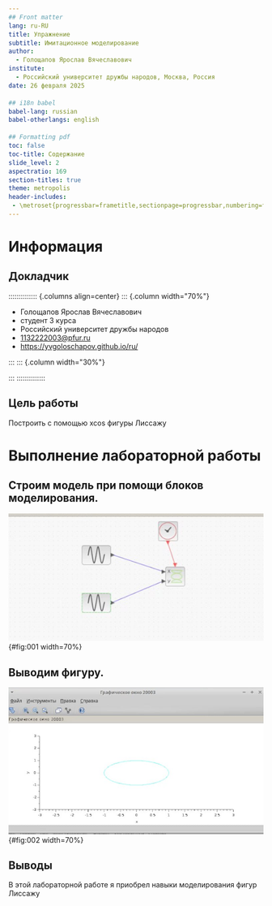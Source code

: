 ```yaml
---
## Front matter
lang: ru-RU
title: Упражнение
subtitle: Имитационное моделирование
author:
  - Голощапов Ярослав Вячеславович
institute:
  - Российский университет дружбы народов, Москва, Россия
date: 26 февраля 2025

## i18n babel
babel-lang: russian
babel-otherlangs: english

## Formatting pdf
toc: false
toc-title: Содержание
slide_level: 2
aspectratio: 169
section-titles: true
theme: metropolis
header-includes:
 - \metroset{progressbar=frametitle,sectionpage=progressbar,numbering=fraction}
---
```


# Информация

## Докладчик

:::::::::::::: {.columns align=center}
::: {.column width="70%"}

  * Голощапов Ярослав Вячеславович
  * студент 3 курса
  * Российский университет дружбы народов
  * [1132222003@pfur.ru](mailto:1132222003@pfur.ru)
  * <https://yvgoloschapov.github.io/ru/>

:::
::: {.column width="30%"}


:::
::::::::::::::

## Цель работы

Построить с помощью xcos фигуры Лиссажу

# Выполнение лабораторной работы

## Строим модель при помощи блоков моделирования.

![Схема](image/01.jpg){#fig:001 width=70%}

## Выводим фигуру.

![График](image/02.jpg){#fig:002 width=70%}


## Выводы

В этой лабораторной работе я приобрел навыки моделирования фигур Лиссажу





